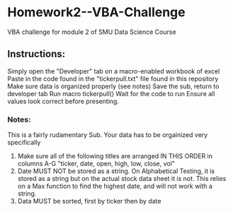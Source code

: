 # Homework2--VBA-Challenge
VBA challenge for module 2 of SMU Data Science Course



## Instructions:
Simply open the "Developer" tab on a macro-enabled workbook of excel
Paste in the code found in the "tickerpull.txt" file found in this repository
Make sure data is organized properly (see notes)
Save the sub, return to developer tab
Run macro tickerpull()
Wait for the code to run
Ensure all values look correct before presenting.

### Notes:
This is a fairly rudamentary Sub. Your data has to be orgainized very specifically
1. Make sure all of the following titles are arranged IN THIS ORDER in columns A-G
   "ticker,	date, open,	high,	low,	close,	vol"
3. Date MUST NOT be stored as a string. On Alphabetical Testing, it is stored as a string but on the actual stock data sheet it is not. This relies on a Max function to find the highest date, and will not work with a string. 
4. Data MUST be sorted, first by ticker then by date
